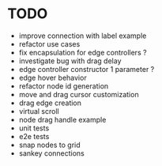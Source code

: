 # TODO

- improve connection with label example
- refactor use cases
- fix encapsulation for edge controllers ?
- investigate bug with drag delay
- edge controller constructor 1 parameter ?
- edge hover behavior
- refactor node id generation
- move and drag cursor customization
- drag edge creation
- virtual scroll
- node drag handle example
- unit tests
- e2e tests
- snap nodes to grid
- sankey connections
